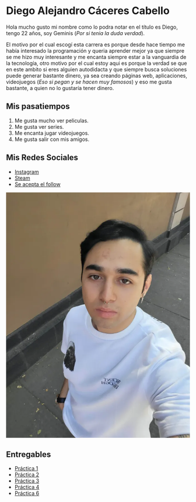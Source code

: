 # Diego Alejandro Cáceres Cabello
Hola mucho gusto mi nombre como lo podra notar en el título es Diego, tengo 22 años, soy Geminis (_Por si tenia la duda verdad_).

 El motivo por el cual escogí esta carrera es porque desde hace tiempo me había interesado la programación y queria aprender mejor ya que siempre se me hizo muy interesante y me encanta siempre estar a la vanguardia de la tecnología, otro motivo por el cual estoy aqui es porque la verdad se que en este ambito si eres alguien autodidacta y que siempre busca soluciones puede generar bastante dinero, ya sea creando páginas web, aplicaciones, videojuegos (_Eso si pegan y se hacen muy famosos_) y eso me gusta bastante, a quien no lo gustaría tener dinero.

## Mis pasatiempos
1. Me gusta mucho ver peliculas.
1. Me gusta ver series.
1. Me encanta jugar videojuegos.
1. Me gusta salir con mis amigos.

## Mis Redes Sociales
- [Instagram](https://www.instagram.com/the_boom010?igsh=cjRwMG9pNWpjZWFk&utm_source=qr)
- [Steam](https://steamcommunity.com/profiles/76561198406266024/)
- [Se acepta el follow](https://www.twitch.tv/dbomd)

![Yo ese](./ASSETS/YOBUAPO.webp)

## Entregables
- [Práctica 1]()
- [Práctica 2](./mds/ramas-fusiones.md)
- [Práctica 3](./mds/etiquetas.md)
- [Práctica 4](./mds/primer-parcial.md)
- [Práctica 6](./docs/snake.md)